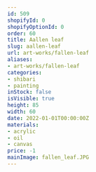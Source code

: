 ```yaml
---
id: 509
shopifyId: 0
shopifyOptionId: 0
order: 60
title: Аallen leaf
slug: аallen-leaf
url: art-works/fallen-leaf
aliases:
- art-works/fallen-leaf
categories:
- shibari
- painting
inStock: false
isVisible: true
height: 85
width: 60
date: 2022-01-01T00:00:00Z
materials:
- acrylic
- oil
- canvas
price: -1
mainImage: fallen_leaf.JPG
---
```

